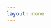```yaml
---
layout: none
---
```

<html>
<head>
<title>Detect navigator platform</title>
<script>
function setMessage() {
	document.getElementById("message").innerHTML = 'Navigator platform is: <strong>' + navigator.platform + '</strong>';
}
</script>
</head>
<body onload="setMessage()">
<div id="message"></div>
</body>
</html>
